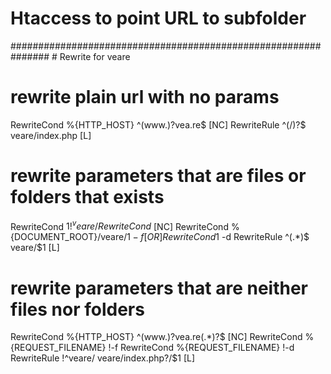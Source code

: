 # Htaccess to point URL to subfolder

###############################################################
		# Rewrite for veare
# 
# rewrite plain url with no params
RewriteCond %{HTTP_HOST} ^(www.)?vea.re$ [NC]
RewriteRule ^(/)?$ veare/index.php [L]
# rewrite parameters that are files or folders that exists
RewriteCond $1 !^veare/
RewriteCond %{HTTP_HOST} ^(www.)?vea.re(.*)?$ [NC]
RewriteCond %{DOCUMENT_ROOT}/veare/$1 -f [OR]
RewriteCond %{DOCUMENT_ROOT}/veare/$1 -d
RewriteRule ^(.*)$ veare/$1 [L]
# rewrite parameters that are neither files nor folders
RewriteCond %{HTTP_HOST} ^(www.)?vea.re(.*)?$ [NC]
RewriteCond %{REQUEST_FILENAME} !-f
RewriteCond %{REQUEST_FILENAME} !-d
RewriteRule !^veare/ veare/index.php?/$1 [L]